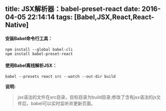 title: JSX解析器：babel-preset-react
date: 2016-04-05 22:14:14
tags: [Babel,JSX,React,React-Native]
---
#### 安装Babel命令行工具：
``` 
npm install --global babel-cli
npm install babel-preset-react
```

#### 使用Babel离线解析JSX：


``` 
babel --presets react src --watch --out-dir build
```

<!--more-->
> 
__说明:__ 

>jsx语法的文件在src目录，目标目录为build目录;修改了含有jsx语法的js文件后，babel可以实时监听并更新页面。



